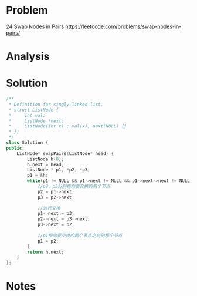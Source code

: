 # Problem
24 Swap Nodes in Pairs https://leetcode.com/problems/swap-nodes-in-pairs/

# Analysis

# Solution
```cpp
/**
 * Definition for singly-linked list.
 * struct ListNode {
 *     int val;
 *     ListNode *next;
 *     ListNode(int x) : val(x), next(NULL) {}
 * };
 */
class Solution {
public:
    ListNode* swapPairs(ListNode* head) {
        ListNode h(0);
        h.next = head;
        ListNode * p1, *p2, *p3;
        p1 = &h;
        while(p1 != NULL && p1->next != NULL && p1->next->next != NULL) {
            //p2、p3分别指向要交换的两个节点
            p2 = p1->next;
            p3 = p2->next;
            
            //进行交换
            p1->next = p3;
            p2->next = p3->next;
            p3->next = p2;
            
            //p1指向要交换的两个节点之前的那个节点
            p1 = p2;
        }
        return h.next;
    }
};
```

# Notes
